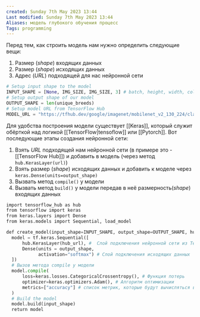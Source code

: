 ```yaml
---
created: Sunday 7th May 2023 13:44
Last modified: Sunday 7th May 2023 13:44
Aliases: модель глубокого обучения процесс
Tags: programming
---
```


Перед тем, как строить модель нам нужно определить следующие вещи:
1. Размер (*shape*) входящих данных
2. Размер (*shape*) исходящих данных
3. Адрес (*URL*) подходящей для нас нейронной сети 

```python
# Setup input shape to the model
INPUT_SHAPE = [None, IMG_SIZE, IMG_SIZE, 3] # batch, height, width, colour channels
# Setup output shape of our model
OUTPUT_SHAPE = len(unique_breeds)
# Setup model URL from TensorFlow Hub
MODEL_URL = "https://tfhub.dev/google/imagenet/mobilenet_v2_130_224/classification/5"
```

Для удобства построения модели существует [[Keras]], который служит обёрткой над логикой [[TensorFlow|tensoflow]] или [[Pytorch]].
Вот последующие этапы создания нейронной сети:

1. Взять *URL* подходящей нам нейронной сети (в примере это - [[TensorFlow Hub]]) и добавить в модель (через метод `hub.KerasLayer(url)`)
2. Взять размер (*shape*) исходящих данных и добавить к моделе через `keras.Dense(units=output_shape)`
3. Вызвать метод `compile()` у модели
4. Вызвать метод `build()` у модели передав в неё размерность(*shape*) входящих данных

```python
import tensorflow_hub as hub
from tensorflow import keras
from keras.layers import Dense
from keras.models import Sequential, load_model

def create_model(input_shape=INPUT_SHAPE, output_shape=OUTPUT_SHAPE, hub_url=MODEL_URL):
  model = tf.keras.Sequential([
      hub.KerasLayer(hub_url), #  Слой подключения нейронной сети из TensorFlow Hub
      Dense(units = output_shape, 
            activation="softmax") # Слой подключения исходящих данных
  ])
  # Вызов метода compile у модели
  model.compile(
      loss=keras.losses.CategoricalCrossentropy(), # Функция потерь 
      optimizer=keras.optimizers.Adam(), # Алгоритм оптимизации
      metrics=["accuracy"] # список метрик, которые будут вычисляться в процессе вычисления модели
  )
  # Build the model
  model.build(input_shape)
  return model
```

